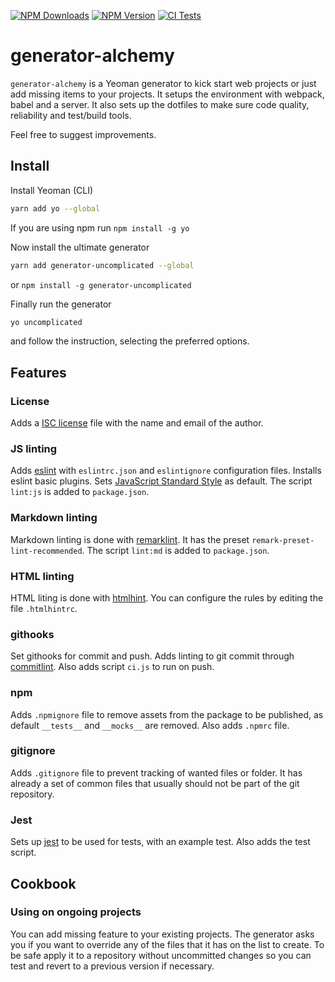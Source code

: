 [![NPM Downloads](https://img.shields.io/npm/dt/generator-alchemy?logo=npm&style=flat-square)](https://www.npmjs.com/package/generator-alchemy)
[![NPM Version](https://img.shields.io/npm/v/generator-alchemy?logo=npm&style=flat-square)](https://www.npmjs.com/package/generator-alchemy)
[![CI Tests](https://img.shields.io/github/workflow/status/marcol/generator-alchemy/CI?logo=github&style=flat-square)](https://github.com/marcol/generator-alchemy)

# generator-alchemy
`generator-alchemy` is a Yeoman generator to kick start web projects or just add missing items to your projects. It setups the environment with webpack, babel and a server. It also sets up the dotfiles to make sure code quality, reliability and test/build tools.

Feel free to suggest improvements.

## Install
Install Yeoman (CLI)
```bash
yarn add yo --global
````
If you are using npm run `npm install -g yo`

Now install the ultimate generator
```bash
yarn add generator-uncomplicated --global
```
or `npm install -g generator-uncomplicated`

Finally run the generator
```bash
yo uncomplicated
```
and follow the instruction, selecting the preferred options.

## Features

### License
Adds a [ISC license](https://en.wikipedia.org/wiki/ISC_license) file with the name and email of the author.

### JS linting
Adds [eslint](https://eslint.org/) with `eslintrc.json` and `eslintignore` configuration files. Installs eslint basic plugins. Sets [JavaScript Standard Style](https://standardjs.com/) as default. The script `lint:js` is added to `package.json`.

### Markdown linting
Markdown linting is done with [remarklint](https://github.com/remarkjs/remark-lint). It has the preset `remark-preset-lint-recommended`. The script `lint:md` is added to `package.json`.

### HTML linting
HTML liting is done with [htmlhint](https://htmlhint.com/docs/user-guide/getting-started). You can configure the rules by editing the file `.htmlhintrc`.

### githooks
Set githooks for commit and push. Adds linting to git commit through [commitlint](https://commitlint.js.org/#/). Also adds script `ci.js` to run on push.

### npm
Adds `.npmignore` file to remove assets from the package to be published, as default `__tests__` and `__mocks__` are removed. Also adds `.npmrc` file.

### gitignore
Adds `.gitignore` file to prevent tracking of wanted files or folder. It has already a set of common files that usually should not be part of the git repository.

### Jest
Sets up [jest](https://jestjs.io/) to be used for tests, with an example test. Also adds the test script.

## Cookbook
### Using on ongoing projects
You can add missing feature to your existing projects. The generator asks you if you want to override any of the files that it has on the list to create. To be safe apply it to a repository without uncommitted changes so you can test and revert to a previous version if necessary.
